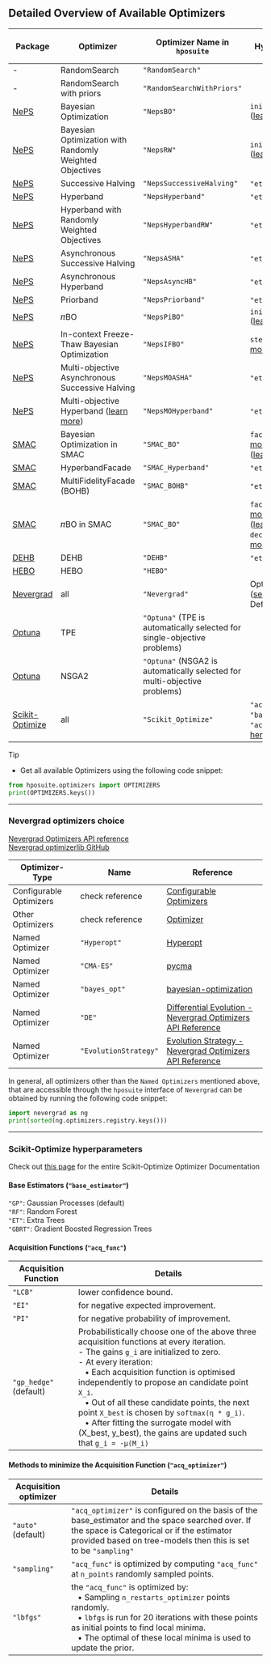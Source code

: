 ## Detailed Overview of Available Optimizers  

| Package                                        | Optimizer                   | Optimizer Name in `hposuite`    | Hyperparameters                               | Blackbox | Fidelities Supported | Fidelity Space | Multi-Objective (MO) | Continuations | Expert Priors | Tabular Benchmarks |
|------------------------------------------------|-----------------------------|---------------------------|-----------------------------------------------|----------|--------------------|----------------------|----------------------|--------------|--------------|-------------------|
| -                                              | RandomSearch                | `"RandomSearch"`          |                                           | ✓        | `{0}`              |                   | ✓                    |              |              | ✓                 |
| -                                              | RandomSearch with priors    | `"RandomSearchWithPriors"` |                                           | ✓        | `{0}`              |                   | ✓                    |              | ✓            |                   |
| [NePS](https://github.com/automl/neps) | Bayesian Optimization                           | `"NepsBO"`               |`initial_design_size`  ([learn more](https://automl.github.io/neps/latest/api/neps/optimizers/algorithms/?h=ifbo#neps.optimizers.algorithms.bayesian_optimization))                                        | ✓        | `{0}`              |                   |                      |              |              |                   |
| [NePS](https://github.com/automl/neps) | Bayesian Optimization with Randomly Weighted Objectives | `"NepsRW"`               |`initial_design_size`  ([learn more](https://automl.github.io/neps/latest/api/neps/optimizers/algorithms/?h=ifbo#neps.optimizers.algorithms.bayesian_optimization))             | ✓        | `{0}`              |                   | ✓                    |              |              |                   |
| [NePS](https://github.com/automl/neps) | Successive Halving                              | `"NepsSuccessiveHalving"`| `"eta"`  ([learn more](https://automl.github.io/neps/latest/api/neps/optimizers/algorithms/?h=ifbo#neps.optimizers.algorithms.successive_halving))                                |          | `{1}`              | Discrete          |                      | ✓            |              |                   |
| [NePS](https://github.com/automl/neps) | Hyperband                                       | `"NepsHyperband"`        | `"eta"`  ([learn more](https://automl.github.io/neps/latest/api/neps/optimizers/algorithms/?h=ifbo#neps.optimizers.algorithms.hyperband))                                |          | `{1}`              | Discrete          |                      | ✓            |              |                   |
| [NePS](https://github.com/automl/neps) | Hyperband  with Randomly Weighted Objectives    | `"NepsHyperbandRW"`      | `"eta"`  ([learn more](https://automl.github.io/neps/latest/api/neps/optimizers/algorithms/?h=ifbo#neps.optimizers.algorithms.hyperband))                                |          | `{1}`              | Discrete          | ✓                    | ✓            |              |                   |
| [NePS](https://github.com/automl/neps) | Asynchronous Successive Halving                 | `"NepsASHA"`             | `"eta"`  ([learn more](https://automl.github.io/neps/latest/api/neps/optimizers/algorithms/?h=ifbo#neps.optimizers.algorithms.asha))              |          | `{1}`              | Discrete          |                      | ✓            |              |                   |
| [NePS](https://github.com/automl/neps) | Asynchronous Hyperband                                 | `"NepsAsyncHB"`          | `"eta"`  ([learn more](https://automl.github.io/neps/latest/api/neps/optimizers/algorithms/?h=ifbo#neps.optimizers.algorithms.async_hb))              |          | `{1}`              | Discrete          |                      | ✓            |              |                   |
| [NePS](https://github.com/automl/neps) | Priorband                                       | `"NepsPriorband"`        | `"eta"`  ([learn more](https://automl.github.io/neps/latest/api/neps/optimizers/algorithms/?h=ifbo#neps.optimizers.algorithms.priorband))                                 |          | `{1}`              | Discrete          |                      |              | ✓            |                   |
| [NePS](https://github.com/automl/neps) | 𝜋BO                                             | `"NepsPiBO"`             | `initial_design_size`  ([learn more](https://automl.github.io/neps/latest/api/neps/optimizers/algorithms/?h=ifbo#neps.optimizers.algorithms.pibo))                          | ✓        | `{0}`              |                   |                      |              | ✓            |                   |
| [NePS](https://github.com/automl/neps) | In-context Freeze-Thaw Bayesian Optimization      | `"NepsIFBO"`             | `step_size` ([learn more](https://automl.github.io/neps/latest/api/neps/optimizers/algorithms/?h=ifbo#neps.optimizers.algorithms.ifbo))                    |          | `{1}`           | Discrete                  |                      | ✓            |              |                   |
| [NePS](https://github.com/automl/neps) | Multi-objective Asynchronous Successive Halving   | `"NepsMOASHA"`      | `"eta"` ([learn more](https://automl.github.io/neps/latest/api/neps/optimizers/algorithms/?h=ifbo#neps.optimizers.algorithms.asha))                                |          | `{1}`              | Discrete          | ✓                    | ✓            |              |                   |
| [NePS](https://github.com/automl/neps) | Multi-objective Hyperband ([learn more](https://arxiv.org/abs/2106.05680))   | `"NepsMOHyperband"`      | `"eta"` ([learn more](https://automl.github.io/neps/latest/api/neps/optimizers/algorithms/?h=ifbo#neps.optimizers.algorithms.hyperband))                                |          | `{1}`              | Discrete          | ✓                    | ✓            |              |                   |
| [SMAC](https://github.com/automl/SMAC3)        | Bayesian Optimization in SMAC       | `"SMAC_BO"`               | `facade` ([learn more](https://automl.github.io/SMAC3/latest/api/smac/facade/abstract_facade/))`"acq_func"` ([learn more](https://automl.github.io/SMAC3/latest/api/smac/acquisition/function/abstract_acquisition_function/))    | ✓        | `{0}`              |                   | ✓                    |              |              |                   |
| [SMAC](https://github.com/automl/SMAC3)        | HyperbandFacade             | `"SMAC_Hyperband"`        | `"eta"` ([learn more](https://automl.github.io/SMAC3/main/api/smac.facade.hyperband_facade.html#smac.facade.hyperband_facade.HyperbandFacade.get_intensifier))                         |          | `{1}`              | Discrete         |                      | ✓            |              |                   |
| [SMAC](https://github.com/automl/SMAC3)        | MultiFidelityFacade (BOHB)  | `"SMAC_BOHB"`             | `"eta"` ([learn more](https://automl.github.io/SMAC3/main/api/smac.facade.multi_fidelity_facade.html#smac.facade.multi_fidelity_facade.MultiFidelityFacade.get_intensifier))     |          | `{1}`              | Discrete         |                      | ✓            |              |                   |
| [SMAC](https://github.com/automl/SMAC3)        | 𝜋BO in SMAC       | `"SMAC_BO"`               | `facade` ([learn more](https://automl.github.io/SMAC3/latest/api/smac/facade/abstract_facade/))`"acq_func"` ([learn more](https://automl.github.io/SMAC3/latest/api/smac/acquisition/function/abstract_acquisition_function/)), `decay_beta` ([learn more](https://automl.github.io/SMAC3/latest/api/smac/acquisition/function/prior_acquisition_function/#smac.acquisition.function.prior_acquisition_function.PriorAcquisitionFunction--parameters))    | ✓        | `{0}`              |                   |                    |              | ✓            |                   |
| [DEHB](https://github.com/automl/DEHB)         | DEHB                        | `"DEHB"`                  | `"eta"` ([learn more](https://automl.github.io/DEHB/latest/getting_started/dehb_hps/#dehb-hyperparameters))                           |          | `{1}`              | Discrete         |                      |             |              |                   |
| [HEBO](https://github.com/huawei-noah/HEBO)    | HEBO                        | `"HEBO"`                  |                                           | ✓        | `{0}`              |                   |                      |              |              |                   |
| [Nevergrad](https://github.com/facebookresearch/nevergrad) | all  | `"Nevergrad"`         | Optimizer choice ([see below](#Nevergrad-optimizers-choice)). Default: `"NGOpt"`.  | ✓  | `{0}`              |                   | ✓                    |              |              |                   |
| [Optuna](https://github.com/optuna/optuna)     | TPE                         | `"Optuna"` (TPE is automatically selected for single-objective problems) |                                           | ✓  | `{0}`              |                   |                      |              |              |                   |
| [Optuna](https://github.com/optuna/optuna)     | NSGA2                       | `"Optuna"` (NSGA2 is automatically selected for multi-objective problems) |                                           |    | `{0}`              |                   | ✓                    |              |              |                   |
| [Scikit-Optimize](https://github.com/scikit-optimize/scikit-optimize) | all  | `"Scikit_Optimize"`      | `"acq_func"`, `"base_estimator"`, `"acq_optimizer"`  [see here for details](#Scikit-Optimize-hyperparameters) | ✓  | `{0}`              |                   |                      |              |              |                   |



> [!TIP]
> * Get all available Optimizers using the following code snippet:
> ```python 
> from hposuite.optimizers import OPTIMIZERS
> print(OPTIMIZERS.keys())
> ```

-----------------------------------------------------
### Nevergrad optimizers choice

[Nevergrad Optimizers API reference](https://facebookresearch.github.io/nevergrad/optimizers_ref.html#optimizers) <br>
[Nevergrad optimizerlib GitHub](https://github.com/facebookresearch/nevergrad/blob/main/nevergrad/optimization/optimizerlib.py)

Optimizer-Type          | Name                      | Reference            |
------------------------|---------------------------|----------------------|
Configurable Optimizers | check reference           | [Configurable Optimizers](https://facebookresearch.github.io/nevergrad/optimizers_ref.html#configurable-optimizers)
Other Optimizers        | check reference           | [Optimizer](https://facebookresearch.github.io/nevergrad/optimizers_ref.html#optimizers)
Named Optimizer         | `"Hyperopt"`                  | [Hyperopt](https://github.com/hyperopt/hyperopt)
Named Optimizer         | `"CMA-ES"`                   | [pycma](https://github.com/CMA-ES/pycma)
Named Optimizer         | `"bayes_opt"`                 | [bayesian-optimization](https://github.com/bayesian-optimization/BayesianOptimization)
Named Optimizer         | `"DE"`                        | [Differential Evolution - Nevergrad Optimizers API Reference](https://facebookresearch.github.io/nevergrad/optimizers_ref.html#nevergrad.families.DifferentialEvolution)
Named Optimizer         | `"EvolutionStrategy"`         | [Evolution Strategy - Nevergrad Optimizers API Reference](https://facebookresearch.github.io/nevergrad/optimizers_ref.html#nevergrad.families.DifferentialEvolution)


In general, all optimizers other than the `Named Optimizers` mentioned above, that are accessible through the `hposuite` interface of `Nevergrad` can be obtained by running the following code snippet:

``` python
import nevergrad as ng
print(sorted(ng.optimizers.registry.keys()))
```


-------------------------------------------------------------



### Scikit-Optimize hyperparameters

Check out [this page](https://scikit-optimize.github.io/stable/modules/generated/skopt.optimizer.Optimizer.html#skopt.optimizer.Optimizer) for the entire Scikit-Optimize Optimizer Documentation

#### Base Estimators (`"base_estimator"`)

`"GP"`: Gaussian Processes (default) <br>
`"RF"`: Random Forest <br>
`"ET"`: Extra Trees <br>
`"GBRT"`: Gradient Boosted Regression Trees


#### Acquisition Functions (`"acq_func"`)


Acquisition Function | Details             |
---------------------|---------------------|
`"LCB"`                | lower confidence bound. |
`"EI"`                 | for negative expected improvement. |
`"PI"`                 | for negative probability of improvement. |
`"gp_hedge"` (default) | Probabilistically choose one of the above three acquisition functions at every iteration. <br> - The gains `g_i` are initialized to zero. <br> - At every iteration: <br> &nbsp;&nbsp; • Each acquisition function is optimised independently to propose an candidate point `X_i`. <br> &nbsp;&nbsp; • Out of all these candidate points, the next point `X_best` is chosen by `softmax(η * g_i)`. <br> &nbsp;&nbsp; • After fitting the surrogate model with (X_best, y_best), the gains are updated such that  `g_i = -μ(M_i)` |


#### Methods to minimize the Acquisition Function (`"acq_optimizer"`) 

Acquisition optimizer | Details |
----------------------|---------|
`"auto"` (default)      | `"acq_optimizer"` is configured on the basis of the base_estimator and the space searched over. If the space is Categorical or if the estimator provided based on tree-models then this is set to be `"sampling"` |
`"sampling"`            | `"acq_func"` is optimized by computing `"acq_func"` at `n_points` randomly sampled points. |
`"lbfgs"`               | the `"acq_func"` is optimized by: <br> &nbsp;&nbsp; • Sampling `n_restarts_optimizer` points randomly. <br> &nbsp;&nbsp; • `lbfgs` is run for 20 iterations with these points as initial points to find local minima. <br> &nbsp;&nbsp; • The optimal of these local minima is used to update the prior.